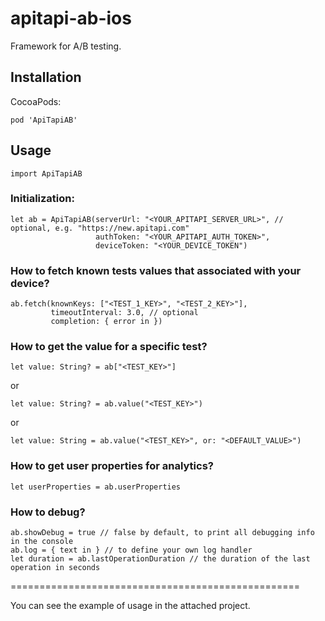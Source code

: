# apitapi-ab-ios

Framework for A/B testing.

## Installation

CocoaPods:

```
pod 'ApiTapiAB'
```

## Usage

```
import ApiTapiAB
```

### Initialization:

```
let ab = ApiTapiAB(serverUrl: "<YOUR_APITAPI_SERVER_URL>", // optional, e.g. "https://new.apitapi.com"
                   authToken: "<YOUR_APITAPI_AUTH_TOKEN>",
                   deviceToken: "<YOUR_DEVICE_TOKEN")
```

### How to fetch known tests values that associated with your device?

```
ab.fetch(knownKeys: ["<TEST_1_KEY>", "<TEST_2_KEY>"],
         timeoutInterval: 3.0, // optional
         completion: { error in })
```

### How to get the value for a specific test?

```
let value: String? = ab["<TEST_KEY>"]
```

or

```
let value: String? = ab.value("<TEST_KEY>")
```

or

```
let value: String = ab.value("<TEST_KEY>", or: "<DEFAULT_VALUE>")
```

### How to get user properties for analytics?

```
let userProperties = ab.userProperties
```

### How to debug?

```
ab.showDebug = true // false by default, to print all debugging info in the console
ab.log = { text in } // to define your own log handler
let duration = ab.lastOperationDuration // the duration of the last operation in seconds
```

==================================================

You can see the example of usage in the attached project.